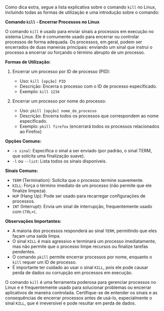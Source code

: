 Como dica extra, segue a lista explicativa sobre o comando `kill` no Linux, incluindo todas as formas de utilização e uma introdução sobre o comando:

**Comando `kill` - Encerrar Processos no Linux**

O comando `kill` é usado para enviar sinais a processos em execução no sistema Linux. Ele é comumente usado para encerrar ou controlar processos de forma adequada. Os processos, em geral, podem ser encerrados de duas maneiras principais: enviando um sinal que instrui o processo a encerrar ou forçando o término abrupto de um processo.

**Formas de Utilização:**

1. Encerrar um processo por ID de processo (PID):
   - Uso: `kill [opção] PID`
   - Descrição: Encerra o processo com o ID de processo especificado.
   - Exemplo: `kill 1234`

2. Encerrar um processo por nome do processo:
   - Uso: `pkill [opção] nome_do_processo`
   - Descrição: Encerra todos os processos que correspondem ao nome especificado.
   - Exemplo: `pkill firefox` (encerrará todos os processos relacionados ao Firefox)

**Opções Comuns:**

- `-s sinal`: Especifica o sinal a ser enviado (por padrão, o sinal TERM, que solicita uma finalização suave).
- `-l` ou `--list`: Lista todos os sinais disponíveis.

**Sinais Comuns:**

- `TERM` (Termination): Solicita que o processo termine suavemente.
- `KILL`: Força o término imediato de um processo (não permite que ele finalize limpeza).
- `HUP` (Hang Up): Pode ser usado para recarregar configurações de processos.
- `INT` (Interrupt): Envia um sinal de interrupção, frequentemente usado com `CTRL+C`.

**Observações Importantes:**

- A maioria dos processos responderá ao sinal `TERM`, permitindo que eles façam uma saída limpa.
- O sinal `KILL` é mais agressivo e terminará um processo imediatamente, mas não permite que o processo limpe recursos ou finalize tarefas pendentes.
- O comando `pkill` permite encerrar processos por nome, enquanto o `kill` requer um ID de processo.
- É importante ter cuidado ao usar o sinal `KILL`, pois ele pode causar perda de dados ou corrupção em processos em execução.

O comando `kill` é uma ferramenta poderosa para gerenciar processos no Linux e é frequentemente usado para solucionar problemas ou encerrar aplicativos de maneira controlada. Certifique-se de entender os sinais e as consequências de encerrar processos antes de usá-lo, especialmente o sinal `KILL`, que é irreversível e pode resultar em perda de dados.

